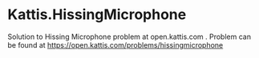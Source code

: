# Kattis.HissingMicrophone
Solution to Hissing Microphone problem at open.kattis.com .
Problem can be found at https://open.kattis.com/problems/hissingmicrophone
